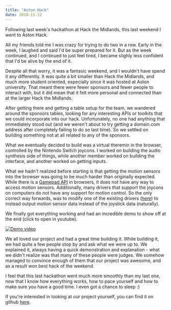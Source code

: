 ```yaml
---
title: "Aston Hack"
date: 2018-11-12
---
```


Following last week's hackathon at Hack the Midlands, this last weekend I went
to Aston Hack.

All my friends told me I was crazy for trying to do two in a row. Early in the
week, I laughed and said I'd be super prepared for it. But as the week
continued, and I continued to just feel tired, I became slighly less confident
that I'd be alive by the end of it.

Despite all that worry, it was a fantasic weekend, and I wouldn't have spend it
any differently. It was quite a bit smaller than Hack the Midlands, and much
more student oriented, especially since it was hosted at Aston university. That
meant there were fewer sponsors and fewer people to interact with, but it did
mean that it felt more personal and connected than at the larger Hack the
Midlands.

After getting there and getting a table setup for the team, we wandered around
the sponsors tables, looking for any interesting APIs or toolkits that we could
incorporate into our hack. Unfortunately, no one had anything that immediately
stood out (and we weren't about to try getting a domain.com address after
completely failing to do so last time). So we settled on building something not
at all related to any of the sponsors.

What we eventually decided to build was a virtual theremin in the browser,
controlled by the Nintendo Switch joycons. I worked on building the audio
synthesis side of things, while another member worked on building the
interface, and another worked on getting inputs.

What we hadn't realized before starting is that getting the motion sensors into
the browser was going to be much harder than originally expected. While there
is a [Gamepad API][gamepad api] in browsers, it does not have any way to access
motion sensors. Additionally, many drivers that support the joycons on
computers do not have any support for motion control. So the only correct way
forwards, was to modify one of the existing drivers ([here][joycon driver]) to
instead output motion sensor data instead of the joystick data (naturally).

We finally got everything working and had an incredible demo to show off at the
end (click to open in youtube).

[![Demo video][demo video thumbnail]][demo video]

We all loved our project and had a great time building it. While building it,
we had quite a few people stop by and ask what we were up to. We explained it,
always having a quick demonstration and explanation - what we didn't realize
was that many of these people were judges. We somehow managed to convince
enough of them that our project was awesome, and as a result won best hack of
the weekend.

I feel that this last hackathon went much more smoothly than my last one, now
that I know how everything works, how to pace yourself and how to make sure you
have a good time. I even got a chance to sleep :)

If you're interested in looking at our project yourself, you can find it on
github [here][project link].

[aston hack]: https://astonhack.co.uk/
[gamepad api]: https://developer.mozilla.org/en-US/docs/Web/API/Gamepad_API/Using_the_Gamepad_API
[joycon driver]: https://github.com/riking/joycon
[demo video]: https://www.youtube.com/watch?v=rGMdvvvoX68
[demo video thumbnail]: http://img.youtube.com/vi/rGMdvvvoX68/0.jpg
[project link]: https://github.com/wrussell1999/aston-hack-2018
